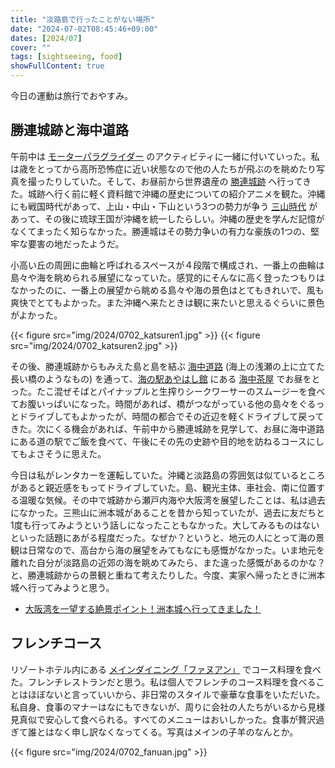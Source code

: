 ```yaml
---
title: "淡路島で行ったことがない場所"
date: "2024-07-02T08:45:46+09:00"
dates: [2024/07]
cover: ""
tags: [sightseeing, food]
showFullContent: true
---
```


今日の運動は旅行でおやすみ。

## 勝連城跡と海中道路

午前中は [モーターパラグライダー](https://sotoasobi.net/activity/motor-paraglider/blog/motorparaglider-license) のアクティビティに一緒に付いていった。私は歳をとってから高所恐怖症に近い状態なので他の人たちが飛ぶのを眺めたり写真を撮ったりしていた。そして、お昼前から世界遺産の [勝連城跡](https://www.katsuren-jo.jp/) へ行ってきた。城跡へ行く前に軽く資料館で沖縄の歴史についての紹介アニメを観た。沖縄にも戦国時代があって、上山・中山・下山という3つの勢力が争う [三山時代](https://ja.wikipedia.org/wiki/%E4%B8%89%E5%B1%B1%E6%99%82%E4%BB%A3) があって、その後に琉球王国が沖縄を統一したらしい。沖縄の歴史を学んだ記憶がなくてまったく知らなかった。勝連城はその勢力争いの有力な豪族の1つの、堅牢な要害の地だったようだ。

小高い丘の周囲に曲輪と呼ばれるスペースが４段階で構成され、一番上の曲輪は島々や海を眺められる展望になっていた。感覚的にそんなに高く登ったつもりはなかったのに、一番上の展望から眺める島々や海の景色はとてもきれいで、風も爽快でとてもよかった。また沖縄へ来たときは観に来たいと思えるぐらいに景色がよかった。

{{< figure src="img/2024/0702_katsuren1.jpg" >}}
{{< figure src="img/2024/0702_katsuren2.jpg" >}}

その後、勝連城跡からもみえた島と島を結ぶ [海中道路](https://uruma-ru.jp/see/sea-road/) (海上の浅瀬の上に立てた長い橋のようなもの) を通って、[海の駅あやはし館](https://uruma-ru.jp/member/uminoekiayahashikan/) にある [海中茶屋](https://tabelog.com/okinawa/A4703/A470302/47022855/) でお昼をとった。たこ混ぜそばとパイナップルと生搾りシークワーサーのスムージーを食べてお腹いっぱいになった。時間があれば、橋がつながっている他の島々をぐるっとドライブしてもよかったが、時間の都合でその近辺を軽くドライブして戻ってきた。次にくる機会があれば、午前中から勝連城跡を見学して、お昼に海中道路にある道の駅でご飯を食べて、午後にその先の史跡や目的地を訪ねるコースにしてもよさそうに思えた。

今日は私がレンタカーを運転していた。沖縄と淡路島の雰囲気は似ているところがあると親近感をもってドライブしていた。島、観光主体、車社会、南に位置する温暖な気候。その中で城跡から瀬戸内海や大阪湾を展望したことは、私は過去になかった。三熊山に洲本城があることを昔から知っていたが、過去に友だちと1度も行ってみようという話しになったこともなかった。大してみるものはないといった話題にあがる程度だった。なぜか？というと、地元の人にとって海の景観は日常なので、高台から海の展望をみてもなにも感慨がなかった。いま地元を離れた自分が淡路島の近郊の海を眺めてみたら、また違った感慨があるのかな？と、勝連城跡からの景観と重ねて考えたりした。今度、実家へ帰ったときに洲本城へ行ってみようと思う。

* [大阪湾を一望する絶景ポイント！洲本城へ行ってきました！](https://www.kaigetsu.jp/blog/?p=5423)

## フレンチコース

リゾートホテル内にある [メインダイニング「ファヌアン」](https://www.terrace.co.jp/busena/restaurants_bars/fanuan.php) でコース料理を食べた。フレンチレストランだと思う。私は個人でフレンチのコース料理を食べることはほぼないと言っていいから、非日常のスタイルで豪華な食事をいただいた。私自身、食事のマナーはなにもできないが、周りに会社の人たちがいるから見様見真似で安心して食べられる。すべてのメニューはおいしかった。食事が贅沢過ぎて誰とはなく申し訳なくなってくる。写真はメインの子羊のなんとか。

{{< figure src="img/2024/0702_fanuan.jpg" >}}
